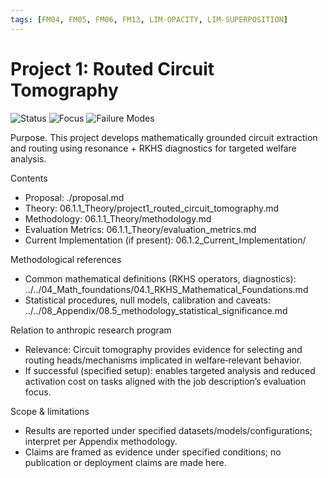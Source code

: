 ```yaml
---
tags: [FM04, FM05, FM06, FM13, LIM-OPACITY, LIM-SUPERPOSITION]
---
```


# Project 1: Routed Circuit Tomography

![Status](https://img.shields.io/badge/status-Research_Ready-green)
![Focus](https://img.shields.io/badge/focus-Circuit_Analysis-green)
![Failure Modes](https://img.shields.io/badge/addresses-FM04_FM05_FM06_FM13-orange)

Purpose. This project develops mathematically grounded circuit extraction and routing using resonance + RKHS diagnostics for targeted welfare analysis.

Contents
- Proposal: ./proposal.md
- Theory: 06.1.1_Theory/project1_routed_circuit_tomography.md
- Methodology: 06.1.1_Theory/methodology.md
- Evaluation Metrics: 06.1.1_Theory/evaluation_metrics.md
- Current Implementation (if present): 06.1.2_Current_Implementation/

Methodological references
- Common mathematical definitions (RKHS operators, diagnostics): ../../04_Math_foundations/04.1_RKHS_Mathematical_Foundations.md
- Statistical procedures, null models, calibration and caveats: ../../08_Appendix/08.5_methodology_statistical_significance.md

Relation to anthropic research program 
- Relevance: Circuit tomography provides evidence for selecting and routing heads/mechanisms implicated in welfare‑relevant behavior.
- If successful (specified setup): enables targeted analysis and reduced activation cost on tasks aligned with the job description’s evaluation focus.


Scope & limitations
- Results are reported under specified datasets/models/configurations; interpret per Appendix methodology.
- Claims are framed as evidence under specified conditions; no publication or deployment claims are made here.
